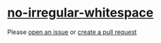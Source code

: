 [no-irregular-whitespace](https://eslint.org/docs/rules/no-irregular-whitespace)
================================================================================
Please [open an issue](https://github.com/rasenplanscher/eslint-config-rasenplanscher/issues/new)
or [create a pull request](https://github.com/rasenplanscher/eslint-config-rasenplanscher/edit/main/src/rules-configurations/eslint/no-irregular-whitespace.md)